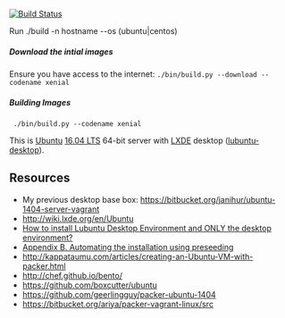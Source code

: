 [![Build Status](https://travis-ci.org/capusta/packer.svg?branch=master)](https://travis-ci.org/capusta/packer)

Run ./build -n hostname --os (ubuntu|centos)

##### Download the intial images
Ensure you have access to the internet:
```./bin/build.py --download --codename xenial```

##### Building Images
``` ./bin/build.py --codename xenial```

This is [Ubuntu](http://www.ubuntu.com/) [16.04 LTS](https://wiki.ubuntu.com/XenialXerus/ReleaseNotes) 64-bit server with [LXDE](http://lxde.org/) desktop ([lubuntu-desktop](http://packages.ubuntu.com/xenial/lubuntu-desktop)). 

Resources
---------

* My previous desktop base box: https://bitbucket.org/janihur/ubuntu-1404-server-vagrant
* http://wiki.lxde.org/en/Ubuntu
* [How to install Lubuntu Desktop Environment and ONLY the desktop environment?](http://askubuntu.com/q/243318/18928)
* [Appendix B. Automating the installation using preseeding](https://help.ubuntu.com/16.04/installation-guide/amd64/apb.html)
* http://kappataumu.com/articles/creating-an-Ubuntu-VM-with-packer.html
* http://chef.github.io/bento/
* https://github.com/boxcutter/ubuntu
* https://github.com/geerlingguy/packer-ubuntu-1404
* https://bitbucket.org/ariya/packer-vagrant-linux/src
